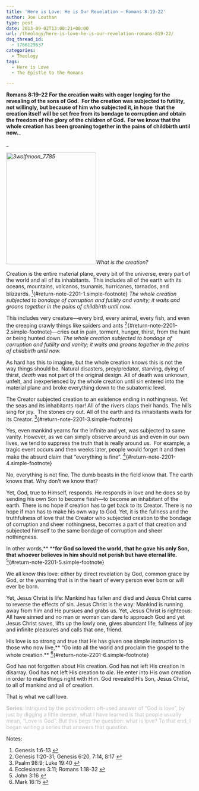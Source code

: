 ```yaml
---
title: 'Here is Love: He is Our Revelation – Romans 8:19-22'
author: Joe Louthan
type: post
date: 2013-09-02T13:00:21+00:00
url: /theology/here-is-love-he-is-our-revelation-romans-819-22/
dsq_thread_id:
  - 1766129637
categories:
  - Theology
tags:
  - Here is Love
  - The Epistle to the Romans

---
```

**Romans 8:19–22 For the creation waits with eager longing for the revealing of the sons of God.  For the creation was subjected to futility, not willingly, but because of him who subjected it, in hope  that the creation itself will be set free from its bondage to corruption and obtain the freedom of the glory of the children of God.  For we know that the whole creation has been groaning together in the pains of childbirth until now.**_
  
_ 

_[<img class="alignright size-thumbnail wp-image-2202" src="https://i2.wp.com/theologic.us/wp-content/uploads/2013/09/3wolfmoon_7785.jpg?resize=242%2C300" alt="3wolfmoon_7785" width="242" height="300" srcset="https://i2.wp.com/theologic.us/wp-content/uploads/2013/09/3wolfmoon_7785.jpg?resize=242%2C300 242w, https://i2.wp.com/theologic.us/wp-content/uploads/2013/09/3wolfmoon_7785.jpg?resize=323%2C400 323w, https://i2.wp.com/theologic.us/wp-content/uploads/2013/09/3wolfmoon_7785.jpg?resize=484%2C600 484w, https://i2.wp.com/theologic.us/wp-content/uploads/2013/09/3wolfmoon_7785.jpg?w=516 516w" sizes="(max-width: 242px) 100vw, 242px" data-recalc-dims="1" />][1]What is the creation?_

Creation is the entire material plane, every bit of the universe, every part of the world and all of its inhabitants.  This includes all of the earth with its oceans, mountains, volcanos, tsunamis, hurricanes, tornados, and blizzards. [<sup>1</sup>][2]{#return-note-2201-1.simple-footnote} _The whole creation subjected to bondage of corruption and futility and vanity; it waits and groans together in the pains of childbirth until now._

This includes very creature—every bird, every animal, every fish, and even the creeping crawly things like spiders and ants [<sup>2</sup>][3]{#return-note-2201-2.simple-footnote}—cries out in pain, torment, hunger, thirst, from the hunt or being hunted down. _The whole creation subjected to bondage of corruption and futility and vanity; it waits and groans together in the pains of childbirth until now._

As hard has this to imagine, but the whole creation knows this is not the way things should be. Natural disasters, prey/predator, starving, dying of thirst, _death_ was not part of the original design. All of death was unknown, unfelt, and inexperienced by the whole creation until sin entered into the material plane and broke everything down to the subatomic level.

The Creator subjected creation to an existence ending in nothingness. Yet the seas and its inhabitants roar! All of the rivers claps their hands. The hills sing for joy.  The stones cry out. All of the earth and its inhabitants waits for its Creator. [<sup>3</sup>][4]{#return-note-2201-3.simple-footnote}

Yes, even mankind yearns for the infinite and yet, was subjected to same vanity. However, as we can simply observe around us and even in our own lives, we tend to suppress the truth that is really around us.  For example, a tragic event occurs and then weeks later, people would forget it and then make the absurd claim that “everything is fine”. [<sup>4</sup>][5]{#return-note-2201-4.simple-footnote}

No, everything is not fine. The dumb beasts in the field know that. The earth knows that. Why don’t we know that?

Yet, God, true to Himself, responds. He responds in love and he does so by sending his own Son to become flesh—to become an inhabitant of the earth. There is no hope if creation has to get back to its Creator. There is no hope if man has to make his own way to God. Yet, it is the fullness and the truthfulness of love that the Creator who subjected creation to the bondage of corruption and sheer nothingness, becomes a part of that creation and subjected himself to the same bondage of corruption and sheer nothingness.

In other words,** ****for God so loved the world, that he gave his only Son, that whoever believes in him should not perish but have eternal life.** [<sup>5</sup>][6]{#return-note-2201-5.simple-footnote}

We all know this love: either by direct revelation by God, common grace by God, or the yearning that is in the heart of every person ever born or will ever be born.

Yet, Jesus Christ is life: Mankind has fallen and died and Jesus Christ came to reverse the effects of sin. Jesus Christ is the way: Mankind is running away from him and He pursues and grabs us. Yet, Jesus Christ is righteous: All have sinned and no man or woman can dare to approach God and yet Jesus Christ saves, lifts up the lowly one, gives abundant life, fullness of joy and infinite pleasures and calls that one, friend.

His love is so strong and true that He has given one simple instruction to those who now live,** “Go into all the world and proclaim the gospel to the whole creation.** [<sup>6</sup>][7]{#return-note-2201-6.simple-footnote}

God has not forgotten about His creation. God has not left His creation in disarray. God has not left His creation to _die._ He enter into His own creation in order to make things right with Him. God revealed His Son, Jesus Christ, to all of mankind and all of creation.

That is what we call love.

<span style="color: #c0c0c0;"><strong>Series</strong>: Intrigued by the postmodern oft-used answer of “God is love”, by just by digging a little deeper, what I have learned is that people usually mean, “Love is God”. But this begs the question: what is love? To that end, I began writing a series that answers that question.</span>

<div class="simple-footnotes">
  <p class="notes">
    Notes:
  </p>
  
  <ol>
    <li id="note-2201-1">
      Genesis 1:6-13 <a href="#return-note-2201-1">&#8617;</a>
    </li>
    <li id="note-2201-2">
      Genesis 1:20-31; Genesis 6:20, 7:14, 8:17 <a href="#return-note-2201-2">&#8617;</a>
    </li>
    <li id="note-2201-3">
      Psalm 98:9; Luke 19:40 <a href="#return-note-2201-3">&#8617;</a>
    </li>
    <li id="note-2201-4">
      Ecclesiastes 3:11; Romans 1:18-32 <a href="#return-note-2201-4">&#8617;</a>
    </li>
    <li id="note-2201-5">
      John 3:16 <a href="#return-note-2201-5">&#8617;</a>
    </li>
    <li id="note-2201-6">
      Mark 16:15 <a href="#return-note-2201-6">&#8617;</a>
    </li>
  </ol>
</div>

 [1]: https://i2.wp.com/theologic.us/wp-content/uploads/2013/09/3wolfmoon_7785.jpg
 [2]: #note-2201-1 "Genesis 1:6-13"
 [3]: #note-2201-2 "Genesis 1:20-31; Genesis 6:20, 7:14, 8:17"
 [4]: #note-2201-3 "Psalm 98:9; Luke 19:40"
 [5]: #note-2201-4 "Ecclesiastes 3:11; Romans 1:18-32"
 [6]: #note-2201-5 "John 3:16"
 [7]: #note-2201-6 "Mark 16:15"